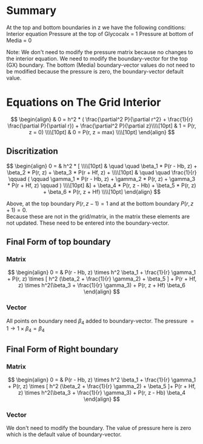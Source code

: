# Summary 

At the top and bottom boundaries in z we have the following conditions:
Interior equation
Pressure at the top of Glycocalx = 1
Pressure at bottom of Media = 0

Note: We don't need to modify the pressure matrix because no changes to the interior equation. We need to modify the boundary-vector for the top (GX) boundary. The bottom (Media) boundary-vector values do not need to be modified because the pressure is zero, the boundary-vector default value. 

# Equations on The Grid Interior

$$
\begin{align}
& 0 = h^2 * ( \frac{\partial^2 P}{\partial r^2} + \frac{1}{r} \frac{\partial P}{\partial r}) + \frac{\partial^2 P}{\partial z}\\\\[10pt]
& 1 = P(r, z = 0) \\\\[10pt]
& 0 = P(r, z = max) \\\\[10pt]
\end{align}
$$

## Discritization 

$$
\begin{align}
0 = & h^2 * [ \\\\[10pt]
& \quad \quad \beta_1 * P(r - Hb, z) +  \beta_2 * P(r, z) +  \beta_3 * P(r + Hf, z) + \\\\[10pt]
& \quad \quad \frac{1}{r} \qquad ( \qquad \gamma_1 * P(r - Hb, z) + \gamma_2 * P(r, z)  + \gamma_3 * P(r + Hf, z) \qquad ) \\\\[10pt]
&] + \beta_4 * P(r, z - Hb) +  \beta_5 * P(r, z) +  \beta_6 * P(r, z + Hf) \\\\[10pt]
\end{align}
$$

Above, at the top boundary $P(r, z-1) = 1$ and at the bottom boundary $P(r, z+1) = 0$.  
Because these are not in the grid/matrix, in the matrix these elements are not updated. These need to be entered into the boundary-vector. 

## Final Form of top boundary

### Matrix  

$$
\begin{align}
0 = &  P(r - Hb, z) \times h^2 \beta_1 + \frac{1}{r} \gamma_1 + 
P(r, z) \times [ h^2 (\beta_2 + \frac{1}{r} \gamma_2) + \beta_5 ] +
P(r + Hf, z) \times h^2(\beta_3 + \frac{1}{r} \gamma_3)  + 
P(r, z + Hf) \beta_6
\end{align} 
$$


### Vector   

All points on boundary need $\beta_4$ added to boundary-vector. The pressure $= 1\rightarrow 1 \times \beta_4 = \beta_4$


## Final Form of Right boundary

### Matrix  

$$
\begin{align}
0 = &  P(r - Hb, z) \times h^2 \beta_1 + \frac{1}{r} \gamma_1 + 
P(r, z) \times [ h^2 (\beta_2 + \frac{1}{r} \gamma_2) + \beta_5 ]+
P(r + Hf, z) \times h^2(\beta_3 + \frac{1}{r} \gamma_3)  + 
P(r, z - Hb) \beta_4 
\end{align} 
$$


### Vector   

We don't need to modify the boundary. The value of pressure here is zero which is the default value of boundary-vector. 

